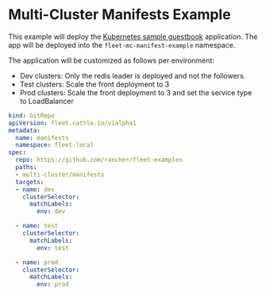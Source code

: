 # Multi-Cluster Manifests Example

This example will deploy the [Kubernetes sample guestbook](https://github.com/kubernetes/examples/tree/master/guestbook/) application.
The app will be deployed into the `fleet-mc-manifest-example` namespace.

The application will be customized as follows per environment:

* Dev clusters: Only the redis leader is deployed and not the followers.
* Test clusters: Scale the front deployment to 3
* Prod clusters: Scale the front deployment to 3 and set the service type to LoadBalancer

```yaml
kind: GitRepo
apiVersion: fleet.cattle.io/v1alpha1
metadata:
  name: manifests
  namespace: fleet-local
spec:
  repo: https://github.com/rancher/fleet-examples
  paths:
  - multi-cluster/manifests
  targets:
  - name: dev
    clusterSelector:
      matchLabels:
        env: dev

  - name: test
    clusterSelector:
      matchLabels:
        env: test

  - name: prod
    clusterSelector:
      matchLabels:
        env: prod
```
